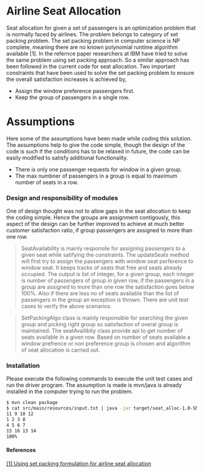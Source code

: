 # Airline Seat Allocation 

 Seat allocation for given a set of passengers is an optimization problem that is normally faced by airlines. The problem belongs to category of set packing problem. The set packing problem in computer science is NP complete, meaning there are no known polynomial runtime algorithm available [1]. In the refernce paper researchers at IBM have tried to solve the same problem using set packing approach. So a similar approach has been followed in the current code for seat allocation. Two important constraints that have been used to solve the set packing problem to ensure the overall satisfaction increases is achieved by,  

  - Assign the window preference passengers first. 
  - Keep the group of passengers in a single row. 


# Assumptions 
Here some of the assumptions have been made while coding this solution. The assumptions help to give the code simple, though the design of the code is such if the conditions has to be relaxed in future, the code can be easily modified to satisfy additional functionality. 
  - There is only one passenger requests for window in a given group. 
  - The max numbner of passengers in a group is equal to maximum number of seats in a row. 

### Design and responsibility of modules

 One of design thought was not to allow gaps in the seat allocation to keep the coding simple. Hence the groups are assignment contigously, this aspect of the design can be further improved to achieve at much better customer satisfaction ratio, if group passengers are assigned to more than one row. 

> SeatAvailability is mainly responsile for assigning passengers to a given seat while satifying the constraints. The updateSeats method will first try to assign the passengers with window seat perference to window seat. It keeps tracks of seats that free and seats already occupied. The output is list of integer, for a given group, each integer is number of passengers of group in given row, if the passengers in a group are assigned to more than one row the satisfaction goes below 100%. Also if there are less no of seats available than the list of passengers in the group an exception is thrown. There are unit test cases to verify the above scenarios. 

> SetPackingAlgo class is mainly responsible for searching the given group and picking right group so satisfaction of overal group is maintained. The seatAvailibity class provide api to get number of seats available in a given row. Based on number of seats available a window prefrence or non preference group is chosen and algorithm of seat allocation is carried out. 

### Installation

Please execute the following commands to execute the unit test cases and run the driver program. The assumption is made is mvn/java is already installed in the computer trying to run the problem. 

```sh
$ mvn clean package
$ cat src/main/resources/input.txt | java -jar target/seat_alloc-1.0-SNAPSHOT-jar-with-dependencies.jar
11 9 10 12
1 2 3 8
4 5 6 7
15 16 13 14
100%
```

#### References 

[[1] Using set packing formulation for airline seat allocation
](http://www.orsj.or.jp/~archive/pdf/e_mag/Vol.42_01_032.pdf)


